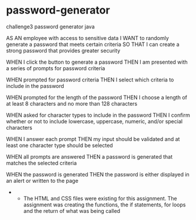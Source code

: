 # password-generator
challenge3 password generator java

AS AN employee with access to sensitive data
I WANT to randomly generate a password that meets certain criteria
SO THAT I can create a strong password that provides greater security

WHEN I click the button to generate a password
THEN I am presented with a series of prompts for password criteria

WHEN prompted for password criteria
THEN I select which criteria to include in the password

WHEN prompted for the length of the password
THEN I choose a length of at least 8 characters and no more than 128 characters

WHEN asked for character types to include in the password
THEN I confirm whether or not to include lowercase, uppercase, numeric, and/or special characters

WHEN I answer each prompt
THEN my input should be validated and at least one character type should be selected

WHEN all prompts are answered
THEN a password is generated that matches the selected criteria

WHEN the password is generated
THEN the password is either displayed in an alert or written to the page

- - The HTML and CSS files were existing for this assignment. The assignment was creating the functions, the if statements, for loops and the return of what was being called